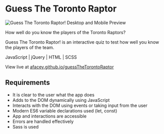 # Guess The Toronto Raptor

![Guess The Toronto Raptor! Desktop and Mobile Preview][mockup]

How well do you know the players of the Toronto Raptors?

Guess The Toronto Raptor! is an interactive quiz to test how well you know the players of the team.

JavaScript | jQuery | HTML | SCSS

View live at [afacey.github.io/guessTheTorontoRaptor][live]

## Requirements

* It is clear to the user what the app does
* Adds to the DOM dynamically using JavaScript
* Interacts with the DOM using events or taking input from the user
* Modern ES6 variable declarations used (let, const)
* App and interactions are accessible
* Errors are handled effectively
* Sass is used

[mockup]: https://andrefacey.com/assets/mockups/guessTheRaptor-mockup-lg.png
[live]: https://afacey.github.io/guessTheTorontoRaptor/
